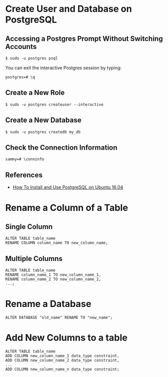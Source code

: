 # Create User and Database on PostgreSQL

## Accessing a Postgres Prompt Without Switching Accounts

```shell
$ sudo -u postgres psql
```

You can exit the interactive Postgres session by typing:

```shell
postgres=# \q
```

## Create a New Role

```shell
$ sudo -u postgres createuser --interactive
```

## Create a New Database

```shell
$ sudo -u postgres createdb my_db
```

## Check the Connection Information

```shell
sammy=# \conninfo
```

## References

- [How To Install and Use PostgreSQL on Ubuntu 16.04](https://www.digitalocean.com/community/tutorials/how-to-install-and-use-postgresql-on-ubuntu-16-04)

# Rename a Column of a Table

## Single Column

```shell
ALTER TABLE table_name
RENAME COLUMN column_name TO new_column_name;
```

## Multiple Columns

```shell
ALTER TABLE table_name
RENAME column_name_1 TO new_column_name_1,
RENAME column_name_2 TO new_column_name_2,
...;
```

# Rename a Database

```shell
ALTER DATABASE "old_name" RENAME TO "new_name";
```

# Add New Columns to a table

```shell
ALTER TABLE table_name
ADD COLUMN new_column_name_1 data_type constraint,
ADD COLUMN new_column_name_2 data_type constraint,
...
ADD COLUMN new_column_name_n data_type constraint;
```
